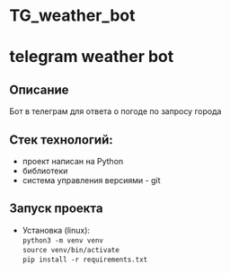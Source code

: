 # TG_weather_bot
# telegram weather bot
## Описание
Бот в телеграм для ответа о погоде по запросу города

## Стек технологий:
- проект написан на Python
- библиотеки
- система управления версиями - git

## Запуск проекта
- Установка (linux):  
`python3 -m venv venv`  
`source venv/bin/activate`  
`pip install -r requirements.txt`
